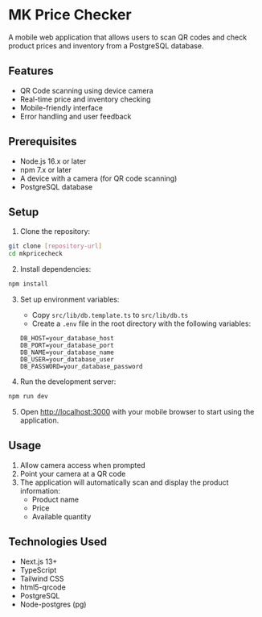 # MK Price Checker

A mobile web application that allows users to scan QR codes and check product prices and inventory from a PostgreSQL database.

## Features

- QR Code scanning using device camera
- Real-time price and inventory checking
- Mobile-friendly interface
- Error handling and user feedback

## Prerequisites

- Node.js 16.x or later
- npm 7.x or later
- A device with a camera (for QR code scanning)
- PostgreSQL database

## Setup

1. Clone the repository:
```bash
git clone [repository-url]
cd mkpricecheck
```

2. Install dependencies:
```bash
npm install
```

3. Set up environment variables:
   - Copy `src/lib/db.template.ts` to `src/lib/db.ts`
   - Create a `.env` file in the root directory with the following variables:
   ```
   DB_HOST=your_database_host
   DB_PORT=your_database_port
   DB_NAME=your_database_name
   DB_USER=your_database_user
   DB_PASSWORD=your_database_password
   ```

4. Run the development server:
```bash
npm run dev
```

5. Open [http://localhost:3000](http://localhost:3000) with your mobile browser to start using the application.

## Usage

1. Allow camera access when prompted
2. Point your camera at a QR code
3. The application will automatically scan and display the product information:
   - Product name
   - Price
   - Available quantity

## Technologies Used

- Next.js 13+
- TypeScript
- Tailwind CSS
- html5-qrcode
- PostgreSQL
- Node-postgres (pg) 